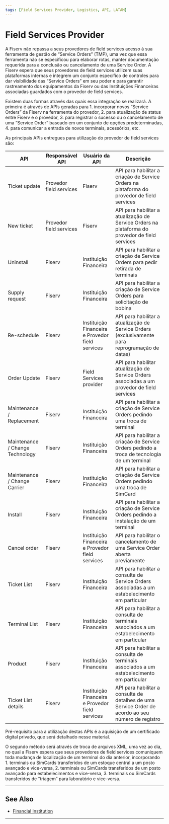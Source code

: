 ```yaml
---
tags: [Field Services Provider, Logistics, API, LATAM]
---
```


# Field Services Provider

A Fiserv não repassa a seus provedores de field services acesso à sua ferramenta de gestão de “Service Orders” (TMP), uma vez que essa ferramenta não se especificou para elaborar rotas, manter documentação requerida para a conclusão ou cancelamento de uma Service Order. A Fiserv espera que seus provedores de field services utilizem suas plataformas internas e integrem um conjunto específico de controles para dar visibilidade das “Service Orders” em seu poder e para garantir rastreamento dos equipamentos da Fiserv ou das Instituições Financeiras associadas guardados com o provedor de field services.

Existem duas formas através das quais essa integração se realizará. A primeira é através de APIs geradas para 1. incorporar novos “Service Orders” da Fiserv na ferramenta do provedor, 2. para atualização de status entre Fiserv e o provedor, 3. para registrar o sucesso ou o cancelamento de uma “Service Order” baseado em um conjunto de opções predeterminadas, 4. para comunicar a entrada de novos terminais, acessórios, etc.

As principais APIs entregues para utilização do provedor de field services são:

| API                             | Responsável API         | Usuário da API                                   | Descrição                                                                                          |
|---------------------------------|-------------------------|--------------------------------------------------|----------------------------------------------------------------------------------------------------|
| Ticket update                   | Provedor field services | Fiserv                                           | API para habilitar a criação de Service Orders na plataforma do provedor de field services         |
| New ticket                      | Provedor field services | Fiserv                                           | API para habilitar a atualização de Service Orders na plataforma do provedor de field services     |
| Uninstall                       | Fiserv                  | Instituição Financeira                           | API para habilitar a criação de Service Orders para pedir retirada de terminais                    |
| Supply request                  | Fiserv                  | Instituição Financeira                           | API para habilitar a criação de Service Orders para solicitação de bobina                          |
| Re-schedule                     | Fiserv                  | Instituição Financeira e Provedor field services | API para habilitar a atualização de Service Orders (exclusivamente para reprogramação de datas)    |
| Order Update                    | Fiserv                  | Field Services provider                          | API para habilitar atualização de Service Orders associadas a um provedor de field services        |
| Maintenance / Replacement       | Fiserv                  | Instituição Financeira                           | API para habilitar a criação de Service Orders pedindo uma troca de terminal                       |
| Maintenance / Change Technology | Fiserv                  | Instituição Financeira                           | API para habilitar a criação de Service Orders pedindo a troca de tecnologia de um terminal        |
| Maintenance / Change Carrier    | Fiserv                  | Instituição Financeira                           | API para habilitar a criação de Service Orders pedindo uma troca de SimCard                        |
| Install                         | Fiserv                  | Instituição Financeira                           | API para habilitar a criação de Service Orders pedindo a instalação de um terminal                 |
| Cancel order                    | Fiserv                  | Instituição Financeira e Provedor field services | API para habilitar o cancelamento de uma Service Order aberta previamente                          |
| Ticket List                     | Fiserv                  | Instituição Financeira                           | API para habilitar a consulta de Service Orders associadas a um estabelecimento em particular      |
| Terminal List                   | Fiserv                  | Instituição Financeira                           | API para habilitar a consulta de terminais associados a um estabelecimento em particular           |
| Product                         | Fiserv                  | Instituição Financeira                           | API para habilitar a consulta de terminais associados a um estabelecimento em particular           |
| Ticket List details             | Fiserv                  | Instituição Financeira e Provedor field services | API para habilitar a consulta de detalhes de uma Service Order de acordo ao seu número de registro |

Pré-requisito para a utilização destas APIs é a aquisição de um certificado digital privado, que será detalhado nesse material.

O segundo método será através de troca de arquivos XML, uma vez ao dia, no qual a Fiserv espera que seus provedores de field services comuniquem toda mudança de localização de um terminal do dia anterior, incorporando 1. terminais ou SimCards transferidos de um estoque central a um posto avançado e vice-versa, 2. terminais ou SimCards transferidos de um posto avançado para estabelecimentos e vice-versa, 3. terminais ou SimCards transferidos de “triagem” para laboratório e vice-versa.

---

## See Also

- [Financial Institution](?path=docs/portuguese/logistics/2-1-financial-institution.md)

---

